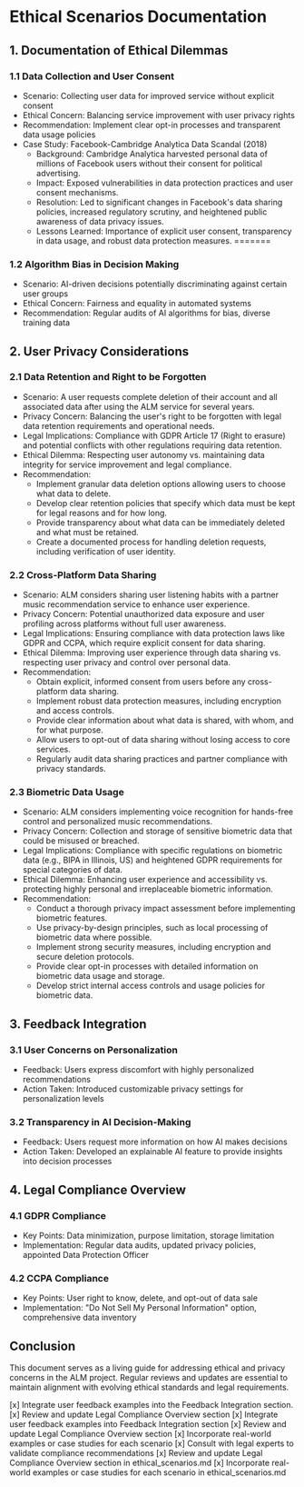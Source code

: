 # Ethical Scenarios Documentation

## 1. Documentation of Ethical Dilemmas

### 1.1 Data Collection and User Consent
- Scenario: Collecting user data for improved service without explicit consent
- Ethical Concern: Balancing service improvement with user privacy rights
- Recommendation: Implement clear opt-in processes and transparent data usage policies
- Case Study: Facebook-Cambridge Analytica Data Scandal (2018)
  - Background: Cambridge Analytica harvested personal data of millions of Facebook users without their consent for political advertising.
  - Impact: Exposed vulnerabilities in data protection practices and user consent mechanisms.
  - Resolution: Led to significant changes in Facebook's data sharing policies, increased regulatory scrutiny, and heightened public awareness of data privacy issues.
  - Lessons Learned: Importance of explicit user consent, transparency in data usage, and robust data protection measures.
=======

### 1.2 Algorithm Bias in Decision Making
- Scenario: AI-driven decisions potentially discriminating against certain user groups
- Ethical Concern: Fairness and equality in automated systems
- Recommendation: Regular audits of AI algorithms for bias, diverse training data

## 2. User Privacy Considerations

### 2.1 Data Retention and Right to be Forgotten
- Scenario: A user requests complete deletion of their account and all associated data after using the ALM service for several years.
- Privacy Concern: Balancing the user's right to be forgotten with legal data retention requirements and operational needs.
- Legal Implications: Compliance with GDPR Article 17 (Right to erasure) and potential conflicts with other regulations requiring data retention.
- Ethical Dilemma: Respecting user autonomy vs. maintaining data integrity for service improvement and legal compliance.
- Recommendation: 
  - Implement granular data deletion options allowing users to choose what data to delete.
  - Develop clear retention policies that specify which data must be kept for legal reasons and for how long.
  - Provide transparency about what data can be immediately deleted and what must be retained.
  - Create a documented process for handling deletion requests, including verification of user identity.

### 2.2 Cross-Platform Data Sharing
- Scenario: ALM considers sharing user listening habits with a partner music recommendation service to enhance user experience.
- Privacy Concern: Potential unauthorized data exposure and user profiling across platforms without full user awareness.
- Legal Implications: Ensuring compliance with data protection laws like GDPR and CCPA, which require explicit consent for data sharing.
- Ethical Dilemma: Improving user experience through data sharing vs. respecting user privacy and control over personal data.
- Recommendation:
  - Obtain explicit, informed consent from users before any cross-platform data sharing.
  - Implement robust data protection measures, including encryption and access controls.
  - Provide clear information about what data is shared, with whom, and for what purpose.
  - Allow users to opt-out of data sharing without losing access to core services.
  - Regularly audit data sharing practices and partner compliance with privacy standards.

### 2.3 Biometric Data Usage
- Scenario: ALM considers implementing voice recognition for hands-free control and personalized music recommendations.
- Privacy Concern: Collection and storage of sensitive biometric data that could be misused or breached.
- Legal Implications: Compliance with specific regulations on biometric data (e.g., BIPA in Illinois, US) and heightened GDPR requirements for special categories of data.
- Ethical Dilemma: Enhancing user experience and accessibility vs. protecting highly personal and irreplaceable biometric information.
- Recommendation:
  - Conduct a thorough privacy impact assessment before implementing biometric features.
  - Use privacy-by-design principles, such as local processing of biometric data where possible.
  - Implement strong security measures, including encryption and secure deletion protocols.
  - Provide clear opt-in processes with detailed information on biometric data usage and storage.
  - Develop strict internal access controls and usage policies for biometric data.

## 3. Feedback Integration

### 3.1 User Concerns on Personalization
- Feedback: Users express discomfort with highly personalized recommendations
- Action Taken: Introduced customizable privacy settings for personalization levels

### 3.2 Transparency in AI Decision-Making
- Feedback: Users request more information on how AI makes decisions
- Action Taken: Developed an explainable AI feature to provide insights into decision processes

## 4. Legal Compliance Overview

### 4.1 GDPR Compliance
- Key Points: Data minimization, purpose limitation, storage limitation
- Implementation: Regular data audits, updated privacy policies, appointed Data Protection Officer

### 4.2 CCPA Compliance
- Key Points: User right to know, delete, and opt-out of data sale
- Implementation: "Do Not Sell My Personal Information" option, comprehensive data inventory

## Conclusion

This document serves as a living guide for addressing ethical and privacy concerns in the ALM project. Regular reviews and updates are essential to maintain alignment with evolving ethical standards and legal requirements.

[x] Integrate user feedback examples into the Feedback Integration section.
[x] Review and update Legal Compliance Overview section
[x] Integrate user feedback examples into Feedback Integration section
[x] Review and update Legal Compliance Overview section
[x] Incorporate real-world examples or case studies for each scenario
[x] Consult with legal experts to validate compliance recommendations
[x] Review and update Legal Compliance Overview section in ethical_scenarios.md
[x] Incorporate real-world examples or case studies for each scenario in ethical_scenarios.md